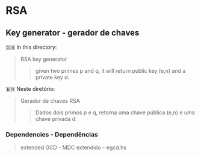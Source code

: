# RSA

## Key generator - gerador de chaves
:gb: 
In this directory:
> RSA key generator
>> given two primes p and q, it will return public key (e,n) and a private key d.

:brazil:
Neste diretório:
> Gerador de chaves RSA
>> Dados dois primos p e q, retorna uma chave pública (e,n) e uma chave privada d.

### Dependencies - Dependências
> extended GCD - MDC extendido - egcd.hs

